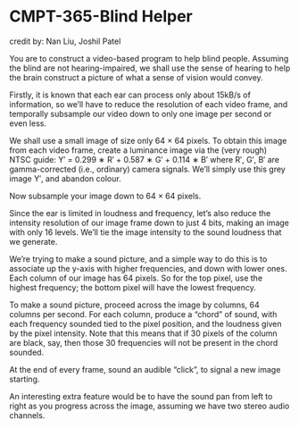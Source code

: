 # CMPT-365-Blind Helper

credit by: Nan Liu, Joshil Patel

You are to construct a video-based program to help blind people. Assuming the blind are not hearing-impaired, we shall use the sense of hearing to help the brain construct a picture of what a sense of vision would convey.

Firstly, it is known that each ear can process only about 15kB/s of information, so we’ll have to reduce the resolution of each video frame, and temporally subsample our video down to only one image per second or even less.

We shall use a small image of size only 64 × 64 pixels. To obtain this image from each video frame, create a luminance image via the (very rough) NTSC guide:  Y′ = 0.299 ∗ R′ + 0.587 ∗ G′ + 0.114 ∗ B′
where R′, G′, B′ are gamma-corrected (i.e., ordinary) camera signals. We’ll simply use this grey image Y′, and abandon colour.

Now subsample your image down to 64 × 64 pixels.

Since the ear is limited in loudness and frequency, let’s also reduce the intensity resolution of our image frame down to just 4 bits, making an image with only 16 levels. We’ll tie the image intensity to the sound loudness that we generate.

We’re trying to make a sound picture, and a simple way to do this is to associate up the y-axis with higher frequencies, and down with lower ones. Each column of our image has 64 pixels. So for the top pixel, use the highest frequency; the bottom pixel will have the lowest frequency.

To make a sound picture, proceed across the image by columns, 64 columns per second. For each column, produce a “chord” of sound, with each frequency sounded tied to the pixel position, and the loudness given by the pixel intensity. Note that this means that if 30 pixels of the column are black, say, then those 30 frequencies will not be present in the chord sounded.

At the end of every frame, sound an audible “click”, to signal a new image starting.

An interesting extra feature would be to have the sound pan from left to right as you progress across the image, assuming we have two stereo audio channels.
